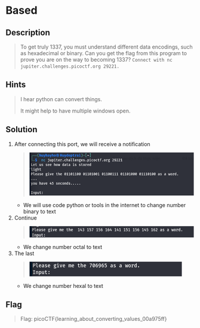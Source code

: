 # Based

## Description
> To get truly 1337, you must understand different data encodings, such as hexadecimal or binary. Can you get the flag from this program to prove you are on the way to becoming 1337? `Connect with nc jupiter.challenges.picoctf.org 29221.`

## Hints
> I hear python can convert things.
> 
> It might help to have multiple windows open.

## Solution
1. After connecting this port, we will receive a notification 
   >![Screenshot](image.png)
   - We will use code python or tools in the internet to change number binary to text
2. Continue
   >![Screenshot](image-1.png)
   - We change number octal to text
3. The last
   >![Screenshot](image-2.png)
   - We change number hexal to text

## Flag
> Flag: picoCTF{learning_about_converting_values_00a975ff}
